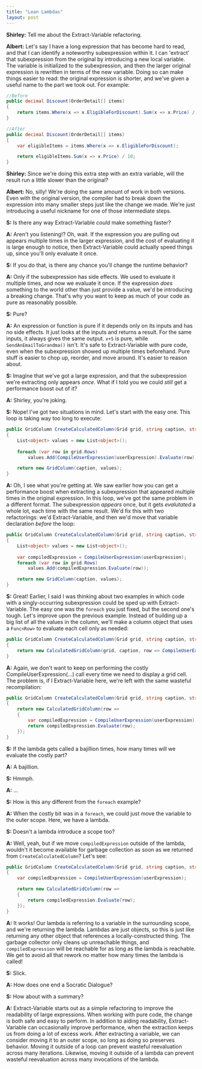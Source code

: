 ```yaml
---
title: "Lean Lambdas"
layout: post
---
```



**Shirley:** Tell me about the Extract-Variable refactoring.

**Albert:** Let's say I have a long expression that has become hard to read, and that I can identify a noteworthy subexpression within it.  I can 'extract' that subexpression from the original by introducing a new local variable.  The variable is initialized to the subexpression, and then the larger original expression is rewritten in terms of the new variable.  Doing so can make things easier to read: the original expression is shorter, and we've given a useful name to the part we took out.  For example:

```cs
//Before
public decimal Discount(OrderDetail[] items)
{
    return items.Where(x => x.EligibleForDiscount).Sum(x => x.Price) / 10;
}

//After
public decimal Discount(OrderDetail[] items)
{
    var eligibleItems = items.Where(x => x.EligibleForDiscount);

    return eligibleItems.Sum(x => x.Price) / 10;
}
```

**Shirley:** Since we're doing this extra step with an extra variable, will the result run a little slower than the original?

**Albert:** No, silly!  We're doing the same amount of work in both versions.  Even with the original version, the compiler had to break down the expression into many smaller steps just like the change we made.  We're just introducing a useful nickname for one of those intermediate steps.

**S:** Is there any way Extract-Variable *could* make something faster?

**A:** Aren't you listening!?  Oh, wait.  If the expression you are pulling out appears multiple times in the larger expression, and the cost of evaluating it is large enough to notice, then Extract-Variable could actually speed things up, since you'll only evaluate it once.

**S:** If you do that, is there any chance you'll change the runtime behavior?

**A:** Only if the subexpression has side effects.  We used to evaluate it multiple times, and now we evaluate it once.  If the expression *does* something to the world other than just provide a value, we'd be introducing a breaking change.  That's why you want to keep as much of your code as pure as reasonably possible.

**S:** Pure?

**A:** An expression or function is pure if it depends only on its inputs and has no side effects.  It just looks at the inputs and returns a result.  For the same inputs, it always gives the same output.  `x+5` is pure, while `SendAnEmailToGrandma()` isn't.  It's safe to Extract-Variable with pure code, even when the subexpression showed up multiple times beforehand.  Pure stuff is easier to chop up, reorder, and move around.  It's easier to reason about.

**S:** Imagine that we've got a large expression, and that the subexpression we're extracting only appears *once*.  What if I told you we could *still* get a performance boost out of it?

**A:** Shirley, you're joking.

**S:** Nope! I've got two situations in mind.  Let's start with the easy one.  This loop is taking way too long to execute:

```cs
public GridColumn CreateCalculatedColumn(Grid grid, string caption, string userExpression)
{
    List<object> values = new List<object>();
    
    foreach (var row in grid.Rows)
        values.Add(CompileUserExpression(userExpression).Evaluate(row));

    return new GridColumn(caption, values);
}
```

**A:** Oh, I see what you're getting at.  We saw earlier how you can get a performance boost when extracting a subexpression that appeared multiple times in the original expression.  In this loop, we've got the same problem in a different format.  The subexpression *appears* once, but it gets *evalutated* a whole lot, each time with the same result.  We'd fix this with two refactorings: we'd Extract-Variable, and then we'd move that variable declaration *before* the loop:

```cs
public GridColumn CreateCalculatedColumn(Grid grid, string caption, string userExpression)
{
    List<object> values = new List<object>();
    
    var compiledExpression = CompileUserExpression(userExpression);
    foreach (var row in grid.Rows)
        values.Add(compiledExpression.Evaluate(row));

    return new GridColumn(caption, values);
}
```

**S:** Great! Earlier, I said I was thinking about two examples in which code with a singly-occurring subexpression could be sped up with Extract-Variable.  The easy one was the `foreach` you just fixed, but the second one's tough.  Let's improve upon the previous example.  Instead of building up a big list of all the values in the column, we'll make a column object that uses a `Func<Row>` to evaluate each cell only as needed:

```cs
public GridColumn CreateCalculatedColumn(Grid grid, string caption, string userExpression)
{
    return new CalculatedGridColumn(grid, caption, row => CompileUserExpression(userExpression).Evaluate(row));
}
```

**A:** Again, we don't want to keep on performing the costly CompileUserExpression(...) call every time we need to display a grid cell.  The problem is, if I Extract-Variable here, we're left with the same wasteful recompilation:

```cs
public GridColumn CreateCalculatedColumn(Grid grid, string caption, string userExpression)
{
    return new CalculatedGridColumn(row =>
    {
        var compiledExpression = CompileUserExpression(userExpression);
        return compiledExpression.Evaluate(row);
    });
}
```

**S:** If the lambda gets called a bajillion times, how many times will we evaluate the costly part?

**A:** A bajillion.

**S:** Hmmph.

**A:** ...

**S:** How is this any different from the `foreach` example?

**A:** When the costly bit was in a `foreach`, we could just move the variable to the outer scope.  Here, we have a lambda.

**S:** Doesn't a lambda introduce a scope too?

**A:** Well, yeah, but if we move `compiledExpression` outside of the lambda, wouldn't it become available for garbage collection as soon as we returned from `CreateCalculatedColumn`?  Let's see:

```cs
public GridColumn CreateCalculatedColumn(Grid grid, string caption, string userExpression)
{
    var compiledExpression = CompileUserExpression(userExpression);

    return new CalculatedGridColumn(row =>
    {
        return compiledExpression.Evaluate(row);
    });
}
```

**A:** It works!  Our lambda is referring to a variable in the surrounding scope, and we're returning the lambda.  Lambdas are just objects, so this is just like returning any other object that references a locally-constructed thing.  The garbage collector only cleans up unreachable things, and `compiledExpression` will be reachable for as long as the lambda is reachable.  We get to avoid all that rework no matter how many times the lambda is called!

**S:** Slick.

**A:** How does one end a Socratic Dialogue?

**S:** How about with a summary?

**A:** Extract-Variable starts out as a simple refactoring to improve the readability of large expressions.  When working with pure code, the change is both safe and easy to perform.  In addition to aiding readability, Extract-Variable can occasionally improve performance, when the extraction keeps us from doing a lot of excess work.  After extracting a variable, we can consider moving it to an outer scope, so long as doing so preserves behavior.  Moving it outside of a loop can prevent wasteful reevaluation across many iterations.  Likewise, moving it outside of a lambda can prevent wasteful reevaluation across many invocations of the lambda.
